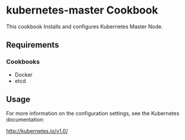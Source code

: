 
kubernetes-master Cookbook
===========================================
 This cookbook Installs and configures Kubernetes Master Node.

Requirements
------------
### Cookbooks
 * Docker
 * etcd

Usage
-----

For more information on the configuration settings, see the Kubernetes documentation:

http://kubernetes.io/v1.0/


